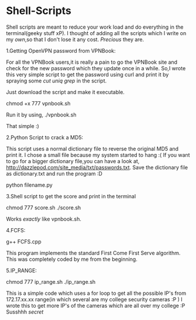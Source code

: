 Shell-Scripts
=============

Shell scripts are meant to reduce your work load and do everything in the terminal(geeky stuff xP). I thought of adding all the scripts which I write on my *own*,so that I don't lose it any cost. *Precious* they are.


1.Getting OpenVPN password from VPNBook:

For all the VPNBook users,it is really a pain to go the VPNBook site and check for the new password which they update once in a while.
So,I wrote this very simple script to get the password using curl and print it by spraying some *cut* *uniq* *grep* in the script.

Just download the script and make it executable.

chmod +x 777 vpnbook.sh

Run it by using,
./vpnbook.sh

That simple :) 


2.Python Script to crack a MD5:

This script uses a normal dictionary file to reverse the original MD5 and print it.
I chose a small file because my system started to hang :(
If you want to go for a bigger dictionary file,you can have a look at,
http://dazzlepod.com/site_media/txt/passwords.txt.
Save the dictionary file as dictionary.txt and run the program :D

python filename.py


3.Shell script to get the score and print in the terminal

chmod 777 score.sh
./score.sh

Works *exactly* like vpnbook.sh.

4.FCFS:

g++ FCFS.cpp

This program implements the standard First Come First Serve algorithm.
This was completely coded by me from the beginning. 

5.IP_RANGE:

chmod 777 ip_range.sh
./ip_range.sh

This is a simple code which uses a for loop to get all the possible IP's from 172.17.xx.xx range(in which several are my college security cameras :P )
I wrote this to get more IP's of the cameras which are all over my college :P
Susshhh *secret*
